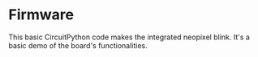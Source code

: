 # Firmware

This basic CircuitPython code makes the integrated neopixel blink. It's a basic demo of the board's functionalities.
